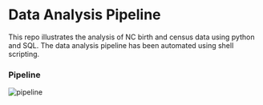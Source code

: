 # Data Analysis Pipeline

This repo illustrates the analysis of NC birth and census data using python and SQL. The data analysis pipeline has been automated using shell scripting.


### Pipeline
![pipeline](/img/Pipelin.png)
